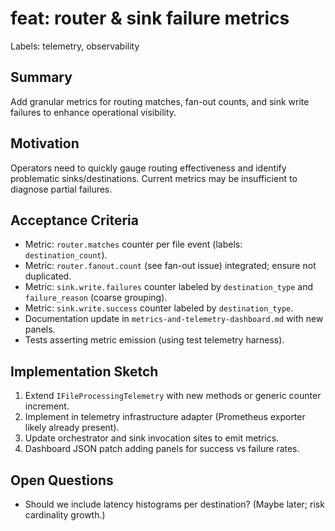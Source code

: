 # feat: router & sink failure metrics

Labels: telemetry, observability

## Summary

Add granular metrics for routing matches, fan-out counts, and sink write failures to enhance operational visibility.

## Motivation

Operators need to quickly gauge routing effectiveness and identify problematic sinks/destinations. Current metrics may be insufficient to diagnose partial failures.

## Acceptance Criteria

- Metric: `router.matches` counter per file event (labels: `destination_count`).
- Metric: `router.fanout.count` (see fan-out issue) integrated; ensure not duplicated.
- Metric: `sink.write.failures` counter labeled by `destination_type` and `failure_reason` (coarse grouping).
- Metric: `sink.write.success` counter labeled by `destination_type`.
- Documentation update in `metrics-and-telemetry-dashboard.md` with new panels.
- Tests asserting metric emission (using test telemetry harness).

## Implementation Sketch

1. Extend `IFileProcessingTelemetry` with new methods or generic counter increment.
2. Implement in telemetry infrastructure adapter (Prometheus exporter likely already present).
3. Update orchestrator and sink invocation sites to emit metrics.
4. Dashboard JSON patch adding panels for success vs failure rates.

## Open Questions

- Should we include latency histograms per destination? (Maybe later; risk cardinality growth.)
